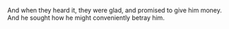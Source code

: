 And when they heard it, they were glad, and promised to give him money. And he sought how he might conveniently betray him.
